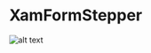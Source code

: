 # XamFormStepper

![alt text](http://url/to/https://github.com/thedergomes/XamFormStepper/blob/master/Snaps/gif.gif)

